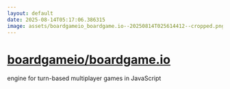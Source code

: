 ```yaml
---
layout: default
date: 2025-08-14T05:17:06.386315
image: assets/boardgameio_boardgame.io--20250814T025614412--cropped.png
---
```


# [boardgameio/boardgame.io](https://github.com/boardgameio/boardgame.io)

engine for turn-based multiplayer games in JavaScript
